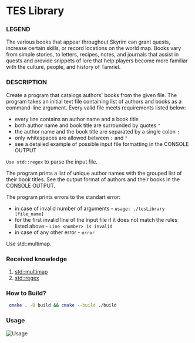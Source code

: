 # TES Library

### LEGEND
The various books that appear throughout Skyrim can grant quests, increase certain skills,
or record locations on the world map. Books vary from simple stories, to letters, recipes,
notes, and journals that assist in quests and provide snippets of lore that help players
become more familiar with the culture, people, and history of Tamriel.

### DESCRIPTION

Create a program that catalogs authors' books from the given file. The program takes an
initial text file containing list of authors and books as a command-line argument.
Every valid file meets requirements listed below:
* every line contains an author name and a book title
* both author name and book title are surrounded by quotes `"`
* the author name and the book title are separated by a single colon `:`
* only whitespaces are allowed between `:` and `"`
* see a detailed example of possible input file formatting in the CONSOLE OUTPUT

`Use std::regex` to parse the input file.
  
The program prints a list of unique author names with the grouped list of their book
titles. See the output format of authors and their books in the CONSOLE OUTPUT.
  
The program prints errors to the standart error:
* in case of invalid number of arguments - `usage: ./tesLibrary [file_name]`
* for the first invalid line of the input file if it does not match the rules listed
above - `Line <number> is invalid`
* in case of any other error - `error`
  
Use std::multimap.

### Received knowledge
1. [std::multimap](https://en.cppreference.com/w/cpp/container/multimap)
1. [std::regex](https://en.cppreference.com/w/cpp/regex)

### How to Build?
```bash
 cmake . -B build && cmake --build ./build
 ```

### Usage
![Usage](.local/usage.svg)